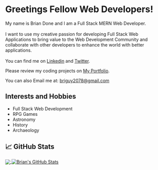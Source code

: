 # Greetings Fellow Web Developers! 	

My name is Brian Done and I am a Full Stack MERN Web Developer.<br/><br/>
I want to use my creative passion for developing Full Stack Web Applications to bring value to the Web Development Community and collaborate with other developers to enhance the world with better applications.<br/>
<br/>
You can find me on <a href="https://www.linkedin.com/in/brian-done-9080b026/">Linkedin</a> and <a href="https://twitter.com/BrianDoneCoder">Twitter</a>.

Please review my coding projects on <a href="https://bdoneq7.github.io/portfolio/">My Portfolio</a>.

You can also Email me at: briguy2078@gmail.com

## Interests and Hobbies

- Full Stack Web Development
- RPG Games
- Astronomy
- History
- Archaeology

## &#x1f4c8; GitHub Stats

<a href="https://github.com/bdoneq7/bdoneq7">
  <img align="center" src="https://github-readme-stats.vercel.app/api/top-langs/?username=bdoneq7&tex&title_color=ffffff&text_color=c9cacc&icon_color=2bbc8a&bg_color=1d1f21&langs_count=3" />
</a>
<a href="https://github.com/bdoneq7/bdoneq7">
  <img align="center" src="https://github-readme-stats.vercel.app/api?username=bdoneq7&show_icons=true&line_height=27&count_private=true&title_color=ffffff&text_color=c9cacc&icon_color=2bbc8a&bg_color=1d1f21" alt="Brian's GitHub Stats" />
</a>


<!---
bdoneq7/bdoneq7 is a ✨ special ✨ repository because its `README.md` (this file) appears on your GitHub profile.
You can click the Preview link to take a look at your changes.
--->
